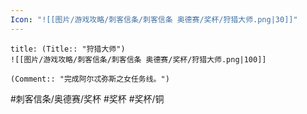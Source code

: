 ```yaml
---
Icon: "![[图片/游戏攻略/刺客信条/刺客信条 奥德赛/奖杯/狩猎大师.png|30]]"
---
```

```ad-common-bronze-trophy
title: (Title:: "狩猎大师")
![[图片/游戏攻略/刺客信条/刺客信条 奥德赛/奖杯/狩猎大师.png|100]]

(Comment:: "完成阿尔忒弥斯之女任务线。")
```

#刺客信条/奥德赛/奖杯 #奖杯 #奖杯/铜
